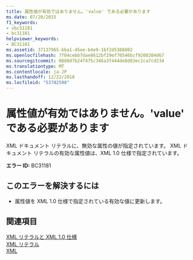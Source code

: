 ```yaml
---
title: 属性値が有効ではありません。'value' である必要があります
ms.date: 07/20/2015
f1_keywords:
- vbc31181
- bc31181
helpviewer_keywords:
- BC31181
ms.assetid: 37137965-bba1-45ee-b4e9-1bf2d5388802
ms.openlocfilehash: 7f04cebb7dae8612bf29ef70546bcf9208384d67
ms.sourcegitcommit: 0888d7b24f475c346a3f444de8d83ec1ca7cd234
ms.translationtype: MT
ms.contentlocale: ja-JP
ms.lasthandoff: 12/22/2018
ms.locfileid: "53782598"
---
```

# <a name="attribute-value-is-not-valid-expecting-value"></a>属性値が有効ではありません。'value' である必要があります
XML ドキュメント リテラルに、無効な属性の値が指定されています。 XML ドキュメント リテラルの有効な属性値は、XML 1.0 仕様で指定されています。  
  
 **エラー ID:** BC31181  
  
## <a name="to-correct-this-error"></a>このエラーを解決するには  
  
-   属性値を XML 1.0 仕様で指定されている有効な値に更新します。  
  
## <a name="see-also"></a>関連項目  
 [XML リテラルと XML 1.0 仕様](../../visual-basic/programming-guide/language-features/xml/xml-literals-and-the-xml-1-0-specification.md)  
 [XML リテラル](../../visual-basic/language-reference/xml-literals/index.md)  
 [XML](../../visual-basic/programming-guide/language-features/xml/index.md)

